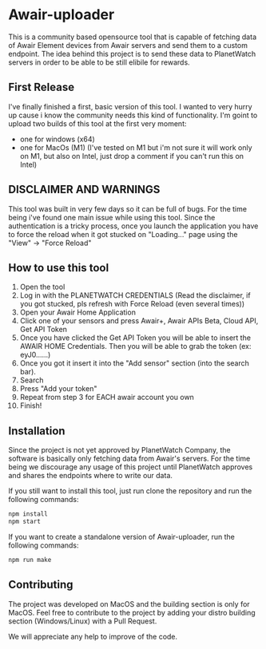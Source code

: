 # Awair-uploader
This is a community based opensource tool that is capable of fetching data of Awair Element devices from Awair servers and send them to a custom endpoint.
The idea behind this project is to send these data to PlanetWatch servers in order to be able to be still elibile for rewards.

## First Release
I've finally finished a first, basic version of this tool. I wanted to very hurry up cause i know the community needs this kind of functionality.
I'm goint to upload two builds of this tool at the first very moment:
- one for windows (x64)
- one for MacOs (M1) (I've tested on M1 but i'm not sure it will work only on M1, but also on Intel, just drop a comment if you can't run this on Intel)

## DISCLAIMER AND WARNINGS
This tool was built in very few days so it can be full of bugs. For the time being i've found one main issue while using this tool. Since the authentication is a tricky process, once you launch the application you have to force the reload when it got stucked on "Loading..." page using the "View" -> "Force Reload"

## How to use this tool
1. Open the tool
2. Log in with the PLANETWATCH CREDENTIALS (Read the disclaimer, if you got stucked, pls refresh with Force Reload (even several times))
3. Open your Awair Home Application
4. Click one of your sensors and press Awair+, Awair APIs Beta, Cloud API, Get API Token
5. Once you have clicked the Get API Token you will be able to insert the AWAIR HOME Credentials. Then you will be able to grab the token (ex: eyJ0......)
5. Once you got it insert it into the "Add sensor" section (into the search bar).
6. Search
7. Press "Add your token"
8. Repeat from step 3 for EACH awair account you own
9. Finish!


## Installation
Since the project is not yet approved by PlanetWatch Company, the software is basically only fetching data from Awair's servers. For the time being we discourage any usage of this project until PlanetWatch approves and shares the endpoints where to write our data.

If you still want to install this tool, just run clone the repository and run the following commands:
```sh
npm install
npm start
```

If you want to create a standalone version of Awair-uploader, run the following commands:
```sh
npm run make
```

## Contributing

The project was developed on MacOS and the building section is only for MacOS. Feel free to contribute to the project by adding your distro building section (Windows/Linux) with a Pull Request. 

We will appreciate any help to improve of the code.